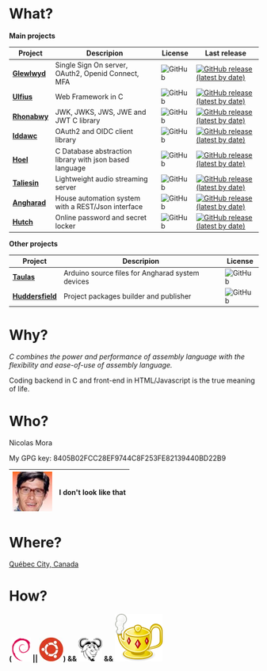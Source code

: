 # What?

**Main projects**

| Project | Descripion | License | Last release |
|---|---|---|---|
| **[Glewlwyd](https://github.com/babelouest/glewlwyd)** | Single Sign On server, OAuth2, Openid Connect, MFA | ![GitHub](https://img.shields.io/github/license/babelouest/glewlwyd?style=plastic) | [![GitHub release (latest by date)](https://img.shields.io/github/v/release/babelouest/glewlwyd?style=plastic)](https://github.com/babelouest/glewlwyd/releases/latest) |
| **[Ulfius](https://github.com/babelouest/ulfius)** | Web Framework in C | ![GitHub](https://img.shields.io/github/license/babelouest/ulfius?style=plastic) | [![GitHub release (latest by date)](https://img.shields.io/github/v/release/babelouest/ulfius?style=plastic)](https://github.com/babelouest/ulfius/releases/latest) |
| **[Rhonabwy](https://github.com/babelouest/rhonabwy)** | JWK, JWKS, JWS, JWE and JWT C library | ![GitHub](https://img.shields.io/github/license/babelouest/rhonabwy?style=plastic) | [![GitHub release (latest by date)](https://img.shields.io/github/v/release/babelouest/rhonabwy?style=plastic)](https://github.com/babelouest/rhonabwy/releases/latest) |
| **[Iddawc](https://github.com/babelouest/iddawc)** | OAuth2 and OIDC client library | ![GitHub](https://img.shields.io/github/license/babelouest/iddawc?style=plastic) | [![GitHub release (latest by date)](https://img.shields.io/github/v/release/babelouest/iddawc?style=plastic)](https://github.com/babelouest/iddawc/releases/latest) |
| **[Hoel](https://github.com/babelouest/hoel)** | C Database abstraction library with json based language | ![GitHub](https://img.shields.io/github/license/babelouest/hoel?style=plastic) | [![GitHub release (latest by date)](https://img.shields.io/github/v/release/babelouest/hoel?style=plastic)](https://github.com/babelouest/hoel/releases/latest) |
| **[Taliesin](https://github.com/babelouest/taliesin)** | Lightweight audio streaming server | ![GitHub](https://img.shields.io/github/license/babelouest/taliesin?style=plastic) | [![GitHub release (latest by date)](https://img.shields.io/github/v/release/babelouest/taliesin?style=plastic)](https://github.com/babelouest/taliesin/releases/latest) |
| **[Angharad](https://github.com/babelouest/angharad)** | House automation system with a REST/Json interface | ![GitHub](https://img.shields.io/github/license/babelouest/angharad?style=plastic) | [![GitHub release (latest by date)](https://img.shields.io/github/v/release/babelouest/angharad?style=plastic)](https://github.com/babelouest/angharad/releases/latest) |
| **[Hutch](https://github.com/babelouest/hutch)** | Online password and secret locker | ![GitHub](https://img.shields.io/github/license/babelouest/hutch?style=plastic) | [![GitHub release (latest by date)](https://img.shields.io/github/v/release/babelouest/hutch?style=plastic)](https://github.com/babelouest/hutch/releases/latest) |

**Other projects**

| Project | Descripion | License |
|---|---|---|
| **[Taulas](https://github.com/babelouest/taulas)** | Arduino source files for Angharad system devices | ![GitHub](https://img.shields.io/github/license/babelouest/taulas?style=plastic) |
| **[Huddersfield](https://github.com/babelouest/huddersfield)** | Project packages builder and publisher  | ![GitHub](https://img.shields.io/github/license/babelouest/huddersfield?style=plastic) |

# Why?

*C combines the power and performance of assembly language with the flexibility and ease-of-use of assembly language.*

Coding backend in C and front-end in HTML/Javascript is the true meaning of life.

# Who?

Nicolas Mora

My GPG key: 8405B02FCC28EF9744C8F253FE82139440BD22B9

|![avatar](https://github.com/babelouest/babelouest/raw/master/avatar.jpeg) | I don't look like that |
|---|---|

# Where?

[Québec City, Canada](https://www.openstreetmap.org/#map=18/46.80960/-71.21267)

# How?

**([![Debian](https://github.com/babelouest/babelouest/raw/master/debian.png)](https://www.debian.org/) || [![Ubuntu](https://github.com/babelouest/babelouest/raw/master/ubuntu.jpg)](https://ubuntu.com/)) && [![GNU](https://github.com/babelouest/babelouest/raw/master/gnu.png)](https://www.gnu.org/) && [![Geany](https://github.com/babelouest/babelouest/raw/master/geany.svg)](https://www.geany.org/)**
